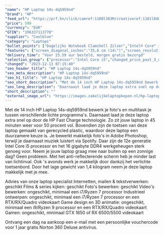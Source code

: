 ```yaml
---
"name": "HP Laptop 14s-dq5959nd"
"brand": "HP"
"feed_url": "https://prf.hn/click/camref:1100l383M/creativeref:1101l84031/destination:https%3A%2F%2Fwww.coolblue.nl%2Fproduct%2F926607"
"price": 599
"currency": "EUR"
"GTIN": "196337113770"
"supplier": "Coolblue"
"category": "Laptops"
"bullet_points": ["Dagelijks Notebook Clamshell Zilver","Intel® Core™ i5 i5-1235U 1,3 GHz","35,6 cm (14\") Full HD 1920 x 1080 Pixels IPS LED backlight 16:9","16 GB DDR4-SDRAM 3200 MHz 2 x 8 GB","512 GB SSD","Intel Iris Xe Graphics","Wi-Fi 5 (802.11ac) Bluetooth 5.0","Lithium-Ion (Li-Ion) 41 Wh 8 uur 45 W","Windows 11 Home"]
"features": {"screen_diagonal_inches":"35,6 cm (14\")","screen_resolution":"1920 x 1080 Pixels","processor_family":"Intel® Core™ i5","memory_size":"16 GB","memory_type":"DDR4-SDRAM","total_storage_space":"512 GB","operating_system":"Windows 11 Home","battery_capacity":"41 Wh","width":"324 mm","depth":"225 mm","height":"17,9 mm","weight":"1,46 kg"}
"delivery_time": "Voor 23.59 uur besteld, morgen gratis bezorgd"
"selection_group": {"processor":"Intel Core i5","changed_price_past_3_days":false}
"changed": "2023-12-13 07:15:40"
"seo_header_title": "HP Laptop 14s-dq5959nd"
"seo_meta_description": "HP Laptop 14s-dq5959nd"
"seo_h1_title": "HP Laptop 14s-dq5959nd"
"seo_short_description": "Met de 14 inch HP Laptop 14s-dq5959nd bewerk je foto's en multitask je tussen verschillende lichte programma's."
"seo_long_description": "Daarnaast laad je deze laptop extra snel op door de HP Fast Charge technologie. Zo zit jouw laptop in 45 minuten weer voor 50 procent vol. Bovendien zijn de toetsen van deze laptop gemaakt van gerecycled plastic, waardoor deze laptop een duurzamere keuze is. Je bewerkt makkelijk foto's in Adobe Photoshop, terwijl je daarnaast muziek luistert via Spotify. Daar zijn de 12e generatie Intel Core i5 processor en het 16 gigabyte DDR4 werkgeheugen sterk genoeg voor. Neem je jouw laptop graag mee naar buiten op een zonnige dag? Geen probleem. Met het anti-reflecterende scherm heb je minder last van lichtinval. Ook 's avonds werk je makkelijk door dankzij het verlichte toetsenbord. Door het lage gewicht van 1,4 kilogram neem je deze laptop makkelijk met je mee. \r\n\r\nAdvies van onze laptop specialist\r\nInternetten, mailen & tekstverwerken: geschikt\r\nFilms & series kijken: geschikt\r\nFoto's bewerken: geschikt\r\nVideo's bewerken: ongeschikt, minimaal een i7/Ryzen 7 processor\r\nIndustrieel ontwerpen: ongeschikt, minimaal een i7/Ryzen 7 processor en een RTX/RX/Quadro videokaart\r\nGame design en 3D animatie: ongeschikt, minimaal een i9/Ryzen 9 processor en een RTX/RX/Quadro videokaart\r\nGamen: ongeschikt, minimaal GTX 1650 of RX 6500/5500 videokaart\r\n \r\nOntvang een dag na aankoop een e-mail met een persoonlijke vouchercode voor 1 jaar gratis Norton 360 Deluxe antivirus."
"short_description": ""
"external_image_url": "https://images.zakelijkelaptopkopen.nl/hp-laptop-14s-dq5959nd.webp"
---
```


Met de 14 inch HP Laptop 14s-dq5959nd bewerk je foto's en multitask je tussen verschillende lichte programma's. Daarnaast laad je deze laptop extra snel op door de HP Fast Charge technologie. Zo zit jouw laptop in 45 minuten weer voor 50 procent vol. Bovendien zijn de toetsen van deze laptop gemaakt van gerecycled plastic, waardoor deze laptop een duurzamere keuze is. Je bewerkt makkelijk foto's in Adobe Photoshop, terwijl je daarnaast muziek luistert via Spotify. Daar zijn de 12e generatie Intel Core i5 processor en het 16 gigabyte DDR4 werkgeheugen sterk genoeg voor. Neem je jouw laptop graag mee naar buiten op een zonnige dag? Geen probleem. Met het anti-reflecterende scherm heb je minder last van lichtinval. Ook 's avonds werk je makkelijk door dankzij het verlichte toetsenbord. Door het lage gewicht van 1,4 kilogram neem je deze laptop makkelijk met je mee.

Advies van onze laptop specialist
Internetten, mailen & tekstverwerken: geschikt
Films & series kijken: geschikt
Foto's bewerken: geschikt
Video's bewerken: ongeschikt, minimaal een i7/Ryzen 7 processor
Industrieel ontwerpen: ongeschikt, minimaal een i7/Ryzen 7 processor en een RTX/RX/Quadro videokaart
Game design en 3D animatie: ongeschikt, minimaal een i9/Ryzen 9 processor en een RTX/RX/Quadro videokaart
Gamen: ongeschikt, minimaal GTX 1650 of RX 6500/5500 videokaart
 
Ontvang een dag na aankoop een e-mail met een persoonlijke vouchercode voor 1 jaar gratis Norton 360 Deluxe antivirus.